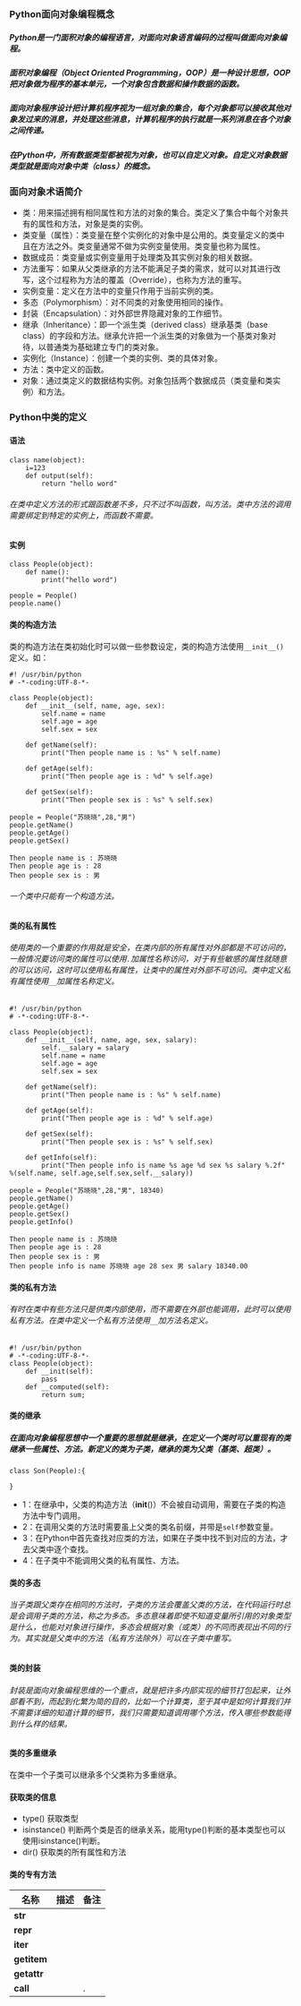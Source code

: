 ### Python面向对象编程概念

##### Python是一门面积对象的编程语言，对面向对象语言编码的过程叫做面向对象编程。
##### 面积对象编程（Object Oriented Programming，OOP）是一种设计思想，OOP把对象做为程序的基本单元，一个对象包含数据和操作数据的函数。
##### 面向对象程序设计把计算机程序视为一组对象的集合，每个对象都可以接收其他对象发过来的消息，并处理这些消息，计算机程序的执行就是一系列消息在各个对象之间传递。
##### 在Python中，所有数据类型都被视为对象，也可以自定义对象。自定义对象数据类型就是面向对象中类（class）的概念。

### 面向对象术语简介

* 类：用来描述拥有相同属性和方法的对象的集合。类定义了集合中每个对象共有的属性和方法，对象是类的实例。
* 类变量（属性）：类变量在整个实例化的对象中是公用的。类变量定义的类中且在方法之外。类变量通常不做为实例变量使用。类变量也称为属性。
* 数据成员：类变量或实例变量用于处理类及其实例对象的相关数据。
* 方法重写：如果从父类继承的方法不能满足子类的需求，就可以对其进行改写，这个过程称为方法的覆盖（Override），也称为方法的重写。
* 实例变量：定义在方法中的变量只作用于当前实例的类。
* 多态（Polymorphism）：对不同类的对象使用相同的操作。
* 封装（Encapsulation）：对外部世界隐藏对象的工作细节。
* 继承（Inheritance）：即一个派生类（derived class）继承基类（base class）的字段和方法。继承允许把一个派生类的对象做为一个基类对象对待，以普通类为基础建立专门的类对象。
* 实例化（Instance）：创建一个类的实例、类的具体对象。
* 方法：类中定义的函数。
* 对象：通过类定义的数据结构实例。对象包括两个数据成员（类变量和类实例）和方法。

### Python中类的定义

#### 语法

```
class name(object):
	i=123
	def output(self):
		return "hello word"

```

###### 在类中定义方法的形式跟函数差不多，只不过不叫函数，叫方法。类中方法的调用需要绑定到特定的实例上，而函数不需要。

#### 实例

```
class People(object):
	def name():
		print("hello word")

people = People()
people.name()
```

#### 类的构造方法

类的构造方法在类初始化时可以做一些参数设定，类的构造方法使用```__init__()```定义。如：

```
#! /usr/bin/python
# -*-coding:UTF-8-*-

class People(object):
    def __init__(self, name, age, sex):
        self.name = name
        self.age = age
        self.sex = sex
    
    def getName(self):
        print("Then people name is : %s" % self.name)

    def getAge(self):
        print("Then people age is : %d" % self.age)

    def getSex(self):
        print("Then people sex is : %s" % self.sex)

people = People("苏晓晓",28,"男")
people.getName()
people.getAge()
people.getSex()

Then people name is : 苏晓晓
Then people age is : 28
Then people sex is : 男

```

###### 一个类中只能有一个构造方法。

#### 类的私有属性

###### 使用类的一个重要的作用就是安全，在类内部的所有属性对外部都是不可访问的，一般情况要访问类的属性可以使用```.```加属性名称访问，对于有些敏感的属性就随意的可以访问，这时可以使用私有属性，让类中的属性对外部不可访问。类中定义私有属性使用```__```加属性名称定义。

```
#! /usr/bin/python
# -*-coding:UTF-8-*-

class People(object):
    def __init__(self, name, age, sex, salary):
        self.__salary = salary
        self.name = name
        self.age = age
        self.sex = sex
    
    def getName(self):
        print("Then people name is : %s" % self.name)

    def getAge(self):
        print("Then people age is : %d" % self.age)

    def getSex(self):
        print("Then people sex is : %s" % self.sex)

    def getInfo(self):
        print("Then people info is name %s age %d sex %s salary %.2f" %(self.name, self.age,self.sex,self.__salary))

people = People("苏晓晓",28,"男", 18340)
people.getName()
people.getAge()
people.getSex()
people.getInfo()

Then people name is : 苏晓晓
Then people age is : 28
Then people sex is : 男
Then people info is name 苏晓晓 age 28 sex 男 salary 18340.00
```

#### 类的私有方法

###### 有时在类中有些方法只是供类内部使用，而不需要在外部也能调用，此时可以使用私有方法。在类中定义一个私有方法使用```__```加方法名定义。

```
#! /usr/bin/python
# -*-coding:UTF-8-*-
class People(object):
	def __init(self):
		pass
	def __computed(self):
		return sum;
```

#### 类的继承

##### 在面向对象编程思想中一个重要的思想就是继承，在定义一个类时可以重现有的类继承一些属性、方法。新定义的类为子类，继承的类为父类（基类、超类）。

```
class Son(People):{

}
```

* 1：在继承中，父类的构造方法（__init__()）不会被自动调用，需要在子类的构造方法中专门调用。
* 2：在调用父类的方法时需要虽上父类的类名前缀，并带是```self```参数变量。
* 3：在Python中首先查找对应类的方法，如果在子类中找不到对应的方法，才去父类中逐个查找。
* 4：在子类中不能调用父类的私有属性、方法。

#### 类的多态

###### 当子类跟父类存在相同的方法时，子类的方法会覆盖父类的方法，在代码运行时总是会调用子类的方法，称之为多态。多态意味着即使不知道变量所引用的对象类型是什么，也能对对象进行操作，多态会根据对象（或类）的不同而表现出不同的行为。其实就是父类中的方法（私有方法除外）可以在子类中重写。

#### 类的封装

###### 封装是面向对象编程思维的一个重点，就是把许多内部实现的细节打包起来，让外部看不到，而起到化繁为简的目的，比如一个计算类，至于其中是如何计算我们并不需要详细的知道计算的细节，我们只需要知道调用哪个方法，传入哪些参数能得到什么样的结果。

#### 类的多重继承

在类中一个子类可以继承多个父类称为多重继承。

#### 获取类的信息

* type()	获取类型
* isinstance() 判断两个类是否的继承关系，能用type()判断的基本类型也可以使用isinstance()判断。
* dir()	获取类的所有属性和方法

#### 类的专有方法

|  名称  |  描述  |  备注  |
|----|----|----|
|  __str__  |    |    |
|  __repr__  |    |    |
|  __iter__  |    |    |
|  __getitem__  |    |    |
|  __getattr__  |    |    |
|  __call__  |    |  .  |